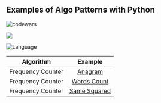 ## Examples of Algo Patterns with Python

![codewars](https://www.codewars.com/users/eliyahukoren/badges/large)


![](https://img.shields.io/github/actions/workflow/status/eliyahukoren/python-algo-patterns/actions.yml?label=Python%20Algo%20Patterns&logo=logo)

![Language](https://img.shields.io/badge/Language-Python-yellow)

| Algorithm   |      Example      |
|----------|:-------------:|
| Frequency Counter |  [Anagram](https://github.com/eliyahukoren/python-algo-patterns/blob/master/FrequencyCounter/anagram.py) |
| Frequency Counter |    [Words Count](https://github.com/eliyahukoren/python-algo-patterns/blob/master/FrequencyCounter/words.py)   |
| Frequency Counter | [Same Squared](https://github.com/eliyahukoren/python-algo-patterns/blob/master/FrequencyCounter/same.py) |
